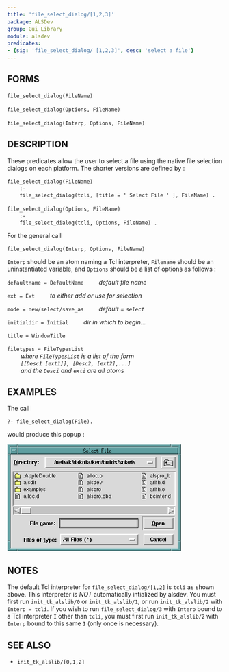```yaml
---
title: 'file_select_dialog/[1,2,3]'
package: ALSDev
group: Gui Library
module: alsdev
predicates:
- {sig: 'file_select_dialog/ [1,2,3]', desc: 'select a file'}
---
```


## FORMS
```
file_select_dialog(FileName)

file_select_dialog(Options, FileName)

file_select_dialog(Interp, Options, FileName)
```
## DESCRIPTION

These predicates allow the user to select a file using the native file selection dialogs on each platform. The shorter versions are defined by :
```
file_select_dialog(FileName)
    :-
    file_select_dialog(tcli, [title = ' Select File ' ], FileName) .

file_select_dialog(Options, FileName)
    :-
    file_select_dialog(tcli, Options, FileName) .
```
For the general call
```
file_select_dialog(Interp, Options, FileName)
```
`Interp` should be an atom naming a Tcl interpreter, `Filename` should be an uninstantiated variable, and `Options` should be a list of options as follows :

`defaultname = DefaultName`
&nbsp;&nbsp;&nbsp;&nbsp;&nbsp;&nbsp;&nbsp;&nbsp;_default file name_

`ext = Ext`
&nbsp;&nbsp;&nbsp;&nbsp;&nbsp;&nbsp;&nbsp;&nbsp;_to either add or use for selection_

`mode = new/select/save_as`
&nbsp;&nbsp;&nbsp;&nbsp;&nbsp;&nbsp;&nbsp;&nbsp;_default = `select`_

`initialdir = Initial`
&nbsp;&nbsp;&nbsp;&nbsp;&nbsp;&nbsp;&nbsp;&nbsp;_dir in which to begin..._

`title = WindowTitle`

`filetypes = FileTypesList`
<br>&nbsp;&nbsp;&nbsp;&nbsp;&nbsp;&nbsp;&nbsp;&nbsp;_where `FileTypesList` is a list of the form   
&nbsp;&nbsp;&nbsp;&nbsp;&nbsp;&nbsp;&nbsp;&nbsp;`[[Desc1 [ext1]], [Desc2, [ext2],...]`     
&nbsp;&nbsp;&nbsp;&nbsp;&nbsp;&nbsp;&nbsp;&nbsp;and the `Desci` and `exti` are all atoms_

## EXAMPLES
The call
```
?- file_select_dialog(File).
```
would produce this popup :

![](images/file_sel-1.gif)

## NOTES

The default Tcl interpreter for `file_select_dialog/[1,2]` is `tcli` as shown above.  This interpreter is *_NOT_* automatically intialized by alsdev.  You must first run `init_tk_alslib/0` or `init_tk_alslib/1`, or run `init_tk_alslib/2` with `Interp = tcli`.  If you wish to run `file_select_dialog/3` with `Interp` bound to a Tcl interpreter `I` other than `tcli`, you must first run `init_tk_alslib/2` with `Interp` bound to this same `I` (only once is necessary).

## SEE ALSO

- `init_tk_alslib/[0,1,2]`
